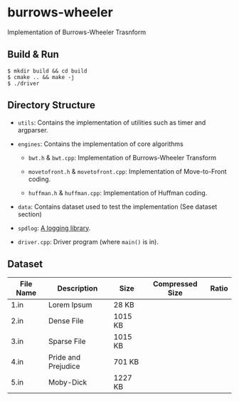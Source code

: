 # burrows-wheeler

Implementation of Burrows-Wheeler Trasnform


## Build & Run

```
$ mkdir build && cd build
$ cmake .. && make -j
$ ./driver
```

## Directory Structure

- `utils`: Contains the implementation of utilities such as timer and argparser.

- `engines`: Contains the implementation of core algorithms

    - `bwt.h` & `bwt.cpp`: Implementation of Burrows-Wheeler Transform
    
    - `movetofront.h` & `movetofront.cpp`: Implementation of Move-to-Front coding.
    
    - `huffman.h` & `huffman.cpp`: Implementation of Huffman coding.

- `data`: Contains dataset used to test the implementation (See dataset section)

- `spdlog`: [A logging library](https://github.com/gabime/spdlog).

- `driver.cpp`: Driver program (where `main()` is in).

## Dataset

| **File Name** | **Description**     | **Size** | **Compressed Size** | **Ratio** |
|---------------|---------------------|----------|---------------------|-----------|
| 1.in          | Lorem Ipsum         | 28 KB    |                     |           |
| 2.in          | Dense File          | 1015 KB  |                     |           |
| 3.in          | Sparse File         | 1015 KB  |                     |           |
| 4.in          | Pride and Prejudice | 701 KB   |                     |           |
| 5.in          | Moby-Dick           | 1227 KB  |                     |           |
